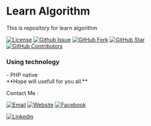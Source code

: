 # Learn Algorithm
This is repository for learn algorithm
<br/>

[![License](https://img.shields.io/github/license/doublegunz/belajar-algoritma.svg?maxAge=3600)](https://github.com/doublegunz/belajar-algoritma) 
[![Github Issue](https://img.shields.io/github/issues/doublegunz/belajar-algoritma.svg?maxAge=3600)](https://github.com/doublegunz/belajar-algoritma/issues) 
[![GitHub Fork](https://img.shields.io/github/forks/doublegunz/belajar-algoritma.svg?maxAge=3600)](https://github.com/doublegunz/belajar-algoritma/network) 
[![GitHub Star](https://img.shields.io/github/stars/doublegunz/belajar-algoritma.svg?maxAge=3600)](https://github.com/doublegunz/belajar-algoritma/stargazers) 
[![GitHub Contributors](https://img.shields.io/github/contributors/doublegunz/belajar-algoritma.svg?maxAge=3600)](https://github.com/doublegunz/belajar-algoritma/network/members)

<h3>Using technology</h3>
- PHP native

<br/>
**Hope will usefull for you all.**

Contact Me :

[![Email](https://img.shields.io/badge/doublegunz-Email-yellow.svg?maxAge=3600)](mailto:gungunpriatna02@gmail.com) 
[![Website](https://img.shields.io/badge/doublegunz-Blog-brightgreen.svg?maxAge=3600)](https://recodeku.blogspot.com/)
[![Facebook](https://img.shields.io/badge/doublegunz-Facebook-blue.svg?maxAge=3600)](https://www.facebook.com/gungunpriatna002) 

[![Linkedin](https://img.shields.io/badge/gungunpriatna-Linkedin-0077b5.svg?maxAge=3600)](https://id.linkedin.com/in/gun-gun-priatna-05191b115) 
